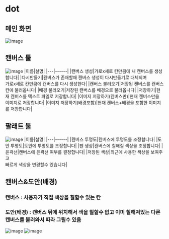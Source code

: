 # dot
## 메인 화면
![image](https://user-images.githubusercontent.com/32871806/124957818-733a3000-e054-11eb-80c1-9573c0aa20be.png)
## 캔버스 툴
![image](https://user-images.githubusercontent.com/32871806/124957840-77fee400-e054-11eb-8a77-f2b920471e45.png)
|이름|설명|
|---|------|
|캔버스 생성|가로x세로 칸만큼에 새 캔버스를 생성 합니다|
|다시만들기|캔버스가 존재할때 캔버스 생성이 다시만들기로 대체되며<br>가로x세로 칸만큼에 캔버스를 다시 생성한다|
|캔버스 불러오기|저장된 캔버스를 캔버스 칸에 불러옵니다|
|배경 불러오기|저장된 캔버스를 배경으로 불러옵니다|
|저장하기|현재 캔버스를 택스트 파일로 저장합니다|
|이미지 저장하기(캔버스만)|현재 캔버스만을 이미지로 저장합니다|
|이미지 저장하기(배경포함)|현재 캔버스+배경을 포함한 이미지를 저장합니다|
## 팔래트 툴
![image](https://user-images.githubusercontent.com/32871806/124957855-7df4c500-e054-11eb-9f94-134c3aa4eeca.png)
|이름|설명|
|---|------|
|캔버스 투명도|캔버스에 투명도를 조정합니다|
|도안 투명도|도안에 투명도를 조정합니다|
|펜 생상|캔버스에 칠해질 색상을 조정합니다|
|윤곽선|캔버스에 윤곽선 여부를 결정합니다|
|저장된 색상|최근에 사용한 색상을 보여주고 <br> 빠르게 색상을 변경할수 있습니다|
## 캔버스&도안(배경)
### 캔버스 : 사용자가 직접 색상을 칠할수 있는 칸
### 도안(배경) : 캔버스 뒤에 위치해서 색을 칠할수 없고 이미 칠해져있는 다른 캔버스를 불러와서 따라 그릴수 있음
![image](https://user-images.githubusercontent.com/32871806/124957953-982ea300-e054-11eb-97fb-ef92a180b87b.png)
![image](https://user-images.githubusercontent.com/32871806/124958159-cd3af580-e054-11eb-8d49-2479c598c89c.png)

